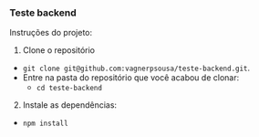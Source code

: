 ### Teste backend

Instruções do projeto:

1. Clone o repositório
  * `git clone git@github.com:vagnerpsousa/teste-backend.git`.
  * Entre na pasta do repositório que você acabou de clonar:
    * `cd teste-backend`

2. Instale as dependências:
  * `npm install`



